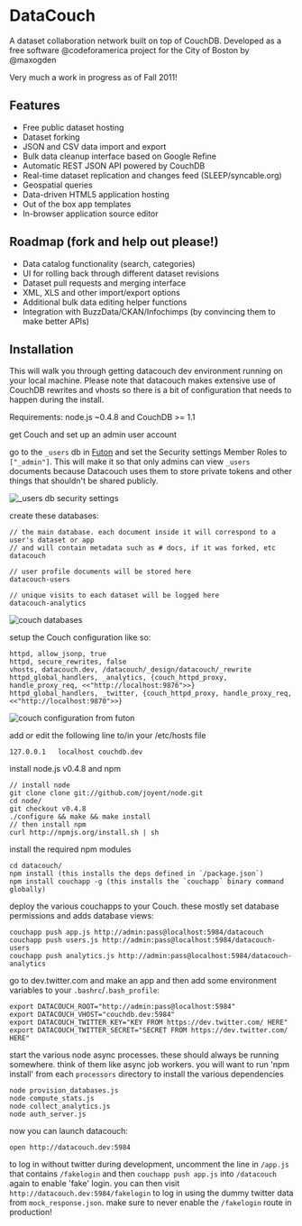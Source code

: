 # DataCouch

A dataset collaboration network built on top of CouchDB. Developed as a free software @codeforamerica project for the City of Boston by @maxogden

Very much a work in progress as of Fall 2011!

## Features

- Free public dataset hosting
- Dataset forking
- JSON and CSV data import and export
- Bulk data cleanup interface based on Google Refine
- Automatic REST JSON API powered by CouchDB
- Real-time dataset replication and changes feed (SLEEP/syncable.org)
- Geospatial queries
- Data-driven HTML5 application hosting
- Out of the box app templates
- In-browser application source editor

## Roadmap (fork and help out please!)

- Data catalog functionality (search, categories)
- UI for rolling back through different dataset revisions
- Dataset pull requests and merging interface
- XML, XLS and other import/export options
- Additional bulk data editing helper functions  
- Integration with BuzzData/CKAN/Infochimps (by convincing them to make better APIs)

## Installation

This will walk you through getting datacouch dev environment running on your local machine. Please note that datacouch makes extensive use of CouchDB rewrites and vhosts so there is a bit of configuration that needs to happen during the install.

Requirements: node.js ~0.4.8 and CouchDB >= 1.1

get Couch and set up an admin user account

go to the `_users` db in [Futon](http://localhost:5984/_utils) and set the Security settings Member Roles to `["_admin"]`. This will make it so that only admins can view `_users` documents because Datacouch uses them to store private tokens and other things that shouldn't be shared publicly.

![_users db security settings](http://i.imgur.com/vBMw7.png)

create these databases:

    // the main database. each document inside it will correspond to a user's dataset or app
    // and will contain metadata such as # docs, if it was forked, etc
    datacouch
    
    // user profile documents will be stored here
    datacouch-users
    
    // unique visits to each dataset will be logged here
    datacouch-analytics
    
![couch databases](http://i.imgur.com/UFUxj.png)
    
setup the Couch configuration like so:

    httpd, allow_jsonp, true
    httpd, secure_rewrites, false
    vhosts, datacouch.dev, /datacouch/_design/datacouch/_rewrite
    httpd_global_handlers, _analytics, {couch_httpd_proxy, handle_proxy_req, <<"http://localhost:9876">>}
    httpd_global_handlers, _twitter, {couch_httpd_proxy, handle_proxy_req, <<"http://localhost:9870">>}
    
![couch configuration from futon](http://i.imgur.com/QZ1MQ.png)
    
add or edit the following line to/in your /etc/hosts file

    127.0.0.1	localhost couchdb.dev
    
install node.js v0.4.8 and npm

    // install node
    git clone clone git://github.com/joyent/node.git
    cd node/
    git checkout v0.4.8
    ./configure && make && make install
    // then install npm
    curl http://npmjs.org/install.sh | sh

install the required npm modules

    cd datacouch/
    npm install (this installs the deps defined in `/package.json`)
    npm install couchapp -g (this installs the `couchapp` binary command globally)
  
deploy the various couchapps to your Couch. these mostly set database permissions and adds database views:

    couchapp push app.js http://admin:pass@localhost:5984/datacouch
    couchapp push users.js http://admin:pass@localhost:5984/datacouch-users
    couchapp push analytics.js http://admin:pass@localhost:5984/datacouch-analytics

go to dev.twitter.com and make an app and then add some environment variables to your `.bashrc`/`.bash_profile`:

    export DATACOUCH_ROOT="http://admin:pass@localhost:5984"
    export DATACOUCH_VHOST="couchdb.dev:5984"
    export DATACOUCH_TWITTER_KEY="KEY FROM https://dev.twitter.com/ HERE"
    export DATACOUCH_TWITTER_SECRET="SECRET FROM https://dev.twitter.com/ HERE"

start the various node async processes. these should always be running somewhere. think of them like async job workers. you will want to run 'npm install' from each `processors` directory to install the various dependencies

    node provision_databases.js
    node compute_stats.js
    node collect_analytics.js
    node auth_server.js

now you can launch datacouch:

    open http://datacouch.dev:5984
    
to log in without twitter during development, uncomment the line in `/app.js` that contains `/fakelogin` and then `couchapp push app.js` into `/datacouch` again to enable 'fake' login. you can then visit `http://datacouch.dev:5984/fakelogin` to log in using the dummy twitter data from `mock_response.json`. make sure to never enable the `/fakelogin` route in production!